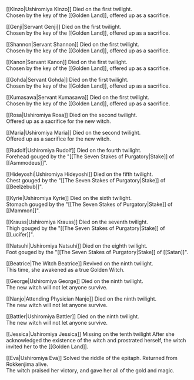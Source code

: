 [[Kinzo|Ushiromiya Kinzo]]
Died on the first twilight.  
Chosen by the key of the [[Golden Land]], offered up as a sacrifice.  
  
[[Genji|Servant Genji]]
Died on the first twilight.  
Chosen by the key of the [[Golden Land]], offered up as a sacrifice.  
  
[[Shannon|Servant Shannon]]
Died on the first twilight.  
Chosen by the key of the [[Golden Land]], offered up as a sacrifice.  
  
[[Kanon|Servant Kanon]]
Died on the first twilight.  
Chosen by the key of the [[Golden Land]], offered up as a sacrifice.  
  
[[Gohda|Servant Gohda]]
Died on the first twilight.  
Chosen by the key of the [[Golden Land]], offered up as a sacrifice.  
  
[[Kumasawa|Servant Kumasawa]]
Died on the first twilight.  
Chosen by the key of the [[Golden Land]], offered up as a sacrifice.  
  
[[Rosa|Ushiromiya Rosa]]
Died on the second twilight.  
Offered up as a sacrifice for the new witch.  
  
[[Maria|Ushiromiya Maria]]
Died on the second twilight.  
Offered up as a sacrifice for the new witch.  
  
[[Rudolf|Ushiromiya Rudolf]]
Died on the fourth twilight.  
Forehead gouged by the "[[The Seven Stakes of Purgatory|Stake]] of [[Asmmodeus]]".  
  
[[Hideyoshi|Ushiromiya Hideyoshi]]
Died on the fifth twilight.  
Chest gouged by the "[[The Seven Stakes of Purgatory|Stake]] of [[Beelzebub]]".  
  
[[Kyrie|Ushiromiya Kyrie]]
Died on the sixth twilight.  
Stomach gouged by the "[[The Seven Stakes of Purgatory|Stake]] of [[Mammon]]".  
  
[[Krauss|Ushiromiya Krauss]]
Died on the seventh twilight.  
Thigh gouged by the "[[The Seven Stakes of Purgatory|Stake]] of [[Lucifer]]".  
  
[[Natsuhi|Ushiromiya Natsuhi]]
Died on the eighth twilight.  
Foot gouged by the "[[The Seven Stakes of Purgatory|Stake]] of [[Satan]]".  
  
[[Beatrice|The Witch Beatrice]]
Revived on the ninth twilight.  
This time, she awakened as a true Golden Witch.  
  
[[George|Ushiromiya George]]
Died on the ninth twilight.  
The new witch will not let anyone survive.  
  
[[Nanjo|Attending Physician Nanjo]]
Died on the ninth twilight.  
The new witch will not let anyone survive.  
  
[[Battler|Ushiromiya Battler]]
Died on the ninth twilight.  
The new witch will not let anyone survive.  
  
[[Jessica|Ushiromiya Jessica]]
Missing on the tenth twilight
After she acknowledged the existence of the witch and prostrated herself, the witch invited her to the [[Golden Land]].
  
[[Eva|Ushiromiya Eva]]
Solved the riddle of the epitaph. Returned from Rokkenjima alive.  
The witch praised her victory, and gave her all of the gold and magic.